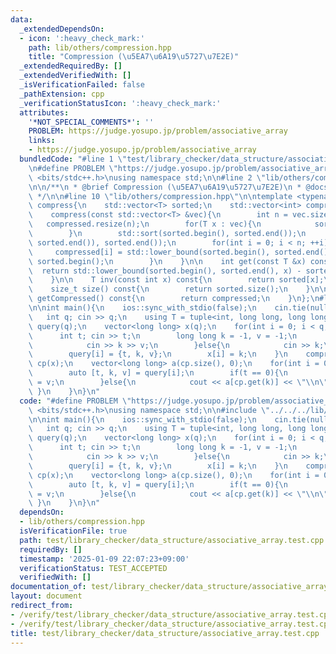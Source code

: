 ```yaml
---
data:
  _extendedDependsOn:
  - icon: ':heavy_check_mark:'
    path: lib/others/compression.hpp
    title: "Compression (\u5EA7\u6A19\u5727\u7E2E)"
  _extendedRequiredBy: []
  _extendedVerifiedWith: []
  _isVerificationFailed: false
  _pathExtension: cpp
  _verificationStatusIcon: ':heavy_check_mark:'
  attributes:
    '*NOT_SPECIAL_COMMENTS*': ''
    PROBLEM: https://judge.yosupo.jp/problem/associative_array
    links:
    - https://judge.yosupo.jp/problem/associative_array
  bundledCode: "#line 1 \"test/library_checker/data_structure/associative_array.test.cpp\"\
    \n#define PROBLEM \"https://judge.yosupo.jp/problem/associative_array\"\n#include\
    \ <bits/stdc++.h>\nusing namespace std;\n\n#line 2 \"lib/others/compression.hpp\"\
    \n\n/**\n * @brief Compression (\u5EA7\u6A19\u5727\u7E2E)\n * @docs docs/others/compression.md\n\
    \ */\n\n#line 10 \"lib/others/compression.hpp\"\n\ntemplate <typename T>\nstruct\
    \ compress{\n    std::vector<T> sorted;\n    std::vector<int> compressed;\n\n\
    \    compress(const std::vector<T> &vec){\n        int n = vec.size();\n     \
    \   compressed.resize(n);\n        for(T x : vec){\n            sorted.emplace_back(x);\n\
    \        }\n        std::sort(sorted.begin(), sorted.end());\n        sorted.erase(std::unique(sorted.begin(),\
    \ sorted.end()), sorted.end());\n        for(int i = 0; i < n; ++i){\n       \
    \     compressed[i] = std::lower_bound(sorted.begin(), sorted.end(), vec[i]) -\
    \ sorted.begin();\n        }\n    }\n\n    int get(const T &x) const{\n      \
    \  return std::lower_bound(sorted.begin(), sorted.end(), x) - sorted.begin();\n\
    \    }\n\n    T inv(const int x) const{\n        return sorted[x];\n    }\n\n\
    \    size_t size() const{\n        return sorted.size();\n    }\n\n    std::vector<int>\
    \ getCompressed() const{\n        return compressed;\n    }\n};\n#line 6 \"test/library_checker/data_structure/associative_array.test.cpp\"\
    \n\nint main(){\n    ios::sync_with_stdio(false);\n    cin.tie(nullptr);\n\n \
    \   int q; cin >> q;\n    using T = tuple<int, long long, long long>;\n    vector<T>\
    \ query(q);\n    vector<long long> x(q);\n    for(int i = 0; i < q; i++){\n  \
    \      int t; cin >> t;\n        long long k = -1, v = -1;\n        if(t == 0){\n\
    \            cin >> k >> v;\n        }else{\n            cin >> k;\n        }\n\
    \        query[i] = {t, k, v};\n        x[i] = k;\n    }\n    compress<long long>\
    \ cp(x);\n    vector<long long> a(cp.size(), 0);\n    for(int i = 0; i < q; i++){\n\
    \        auto [t, k, v] = query[i];\n        if(t == 0){\n            a[cp.get(k)]\
    \ = v;\n        }else{\n            cout << a[cp.get(k)] << \"\\n\";\n       \
    \ }\n    }\n}\n"
  code: "#define PROBLEM \"https://judge.yosupo.jp/problem/associative_array\"\n#include\
    \ <bits/stdc++.h>\nusing namespace std;\n\n#include \"../../../lib/others/compression.hpp\"\
    \n\nint main(){\n    ios::sync_with_stdio(false);\n    cin.tie(nullptr);\n\n \
    \   int q; cin >> q;\n    using T = tuple<int, long long, long long>;\n    vector<T>\
    \ query(q);\n    vector<long long> x(q);\n    for(int i = 0; i < q; i++){\n  \
    \      int t; cin >> t;\n        long long k = -1, v = -1;\n        if(t == 0){\n\
    \            cin >> k >> v;\n        }else{\n            cin >> k;\n        }\n\
    \        query[i] = {t, k, v};\n        x[i] = k;\n    }\n    compress<long long>\
    \ cp(x);\n    vector<long long> a(cp.size(), 0);\n    for(int i = 0; i < q; i++){\n\
    \        auto [t, k, v] = query[i];\n        if(t == 0){\n            a[cp.get(k)]\
    \ = v;\n        }else{\n            cout << a[cp.get(k)] << \"\\n\";\n       \
    \ }\n    }\n}\n"
  dependsOn:
  - lib/others/compression.hpp
  isVerificationFile: true
  path: test/library_checker/data_structure/associative_array.test.cpp
  requiredBy: []
  timestamp: '2025-01-09 22:07:23+09:00'
  verificationStatus: TEST_ACCEPTED
  verifiedWith: []
documentation_of: test/library_checker/data_structure/associative_array.test.cpp
layout: document
redirect_from:
- /verify/test/library_checker/data_structure/associative_array.test.cpp
- /verify/test/library_checker/data_structure/associative_array.test.cpp.html
title: test/library_checker/data_structure/associative_array.test.cpp
---
```

